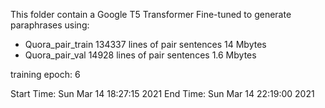 This folder contain a Google T5 Transformer Fine-tuned to generate paraphrases using:
   -  Quora_pair_train 134337 lines of pair sentences 14 Mbytes
   -  Quora_pair_val 14928 lines of pair sentences 1.6 Mbytes

training epoch: 6

Start Time:  Sun Mar 14 18:27:15 2021
End Time:  Sun Mar 14 22:19:00 2021
